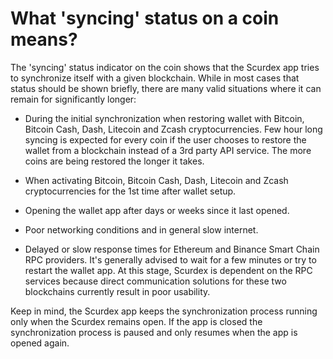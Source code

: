 # What 'syncing' status on a coin means?

The 'syncing' status indicator on the coin shows that the Scurdex app tries to synchronize itself with a given blockchain. While in most cases that status should be shown briefly, there are many valid situations where it can remain for significantly longer:
- During the initial synchronization when restoring wallet with Bitcoin, Bitcoin Cash, Dash, Litecoin and Zcash cryptocurrencies. Few hour long syncing is expected for every coin if the user chooses to restore the wallet from a blockchain instead of a 3rd party API service. The more coins are being restored the longer it takes.

- When activating Bitcoin, Bitcoin Cash, Dash, Litecoin and Zcash cryptocurrencies for the 1st time after wallet setup.

- Opening the wallet app after days or weeks since it last opened.

- Poor networking conditions and in general slow internet.

- Delayed or slow response times for Ethereum and Binance Smart Chain RPC providers. It's generally advised to wait for a few minutes or try to restart the wallet app. At this stage, Scurdex is dependent on the RPC services because direct communication solutions for these two blockchains currently result in poor usability.

Keep in mind, the Scurdex app keeps the synchronization process running only when the Scurdex remains open. If the app is closed the synchronization process is paused and only resumes when the app is opened again.

